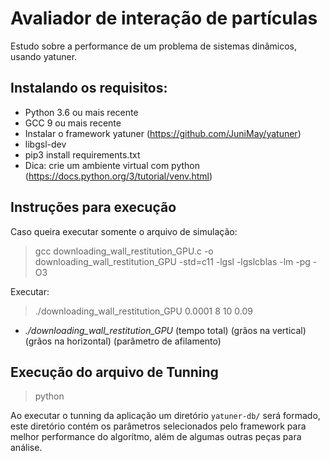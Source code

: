 # Avaliador de interação de partículas
Estudo sobre a performance de um problema de sistemas dinâmicos, usando yatuner.

## Instalando os requisitos:
* Python 3.6 ou mais recente
* GCC 9 ou mais recente
* Instalar o framework yatuner (https://github.com/JuniMay/yatuner)
* libgsl-dev
* pip3 install requirements.txt 
* Dica: crie um ambiente virtual com python (https://docs.python.org/3/tutorial/venv.html)

## Instruções para execução

Caso queira executar somente o arquivo de simulação:
> gcc downloading_wall_restitution_GPU.c -o downloading_wall_restitution_GPU -std=c11 -lgsl -lgslcblas -lm -pg -O3

Executar:

> ./downloading_wall_restitution_GPU 0.0001 8 10 0.09
 


* *./downloading_wall_restitution_GPU* (tempo total) (grãos na vertical) (grãos na horizontal) (parâmetro de afilamento)

## Execução do arquivo de Tunning

> python 
 
Ao executar o tunning da aplicação um diretório `yatuner-db/` será formado, este diretório contém os parâmetros selecionados pelo framework para melhor performance do algorítmo, além de algumas outras peças para análise.
